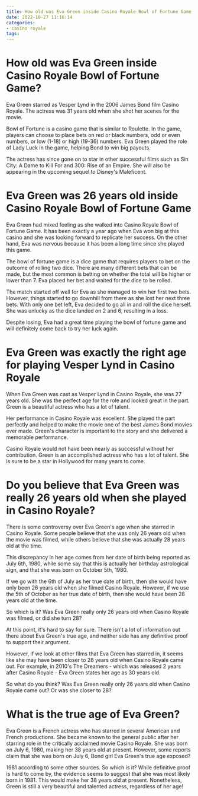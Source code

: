 ```yaml
---
title: How old was Eva Green inside Casino Royale Bowl of Fortune Game
date: 2022-10-27 11:16:14
categories:
- casino royale
tags:
---
```



#  How old was Eva Green inside Casino Royale Bowl of Fortune Game?

Eva Green starred as Vesper Lynd in the 2006 James Bond film Casino Royale. The actress was 31 years old when she shot her scenes for the movie. 

Bowl of Fortune is a casino game that is similar to Roulette. In the game, players can choose to place bets on red or black numbers, odd or even numbers, or low (1-18) or high (19-36) numbers. Eva Green played the role of Lady Luck in the game, helping Bond to win big payouts.

The actress has since gone on to star in other successful films such as Sin City: A Dame to Kill For and 300: Rise of an Empire. She will also be appearing in the upcoming sequel to Disney's Maleficent.

#  Eva Green was 26 years old inside Casino Royale Bowl of Fortune Game

Eva Green had mixed feeling as she walked into Casino Royale Bowl of Fortune Game. It has been exactly a year ago when Eva won big at this casino and she was looking forward to replicate her success. On the other hand, Eva was nervous because it has been a long time since she played this game. 

The bowl of fortune game is a dice game that requires players to bet on the outcome of rolling two dice. There are many different bets that can be made, but the most common is betting on whether the total will be higher or lower than 7. Eva placed her bet and waited for the dice to be rolled. 

The match started off well for Eva as she managed to win her first two bets. However, things started to go downhill from there as she lost her next three bets. With only one bet left, Eva decided to go all in and roll the dice herself. She was unlucky as the dice landed on 2 and 6, resulting in a loss. 

Despite losing, Eva had a great time playing the bowl of fortune game and will definitely come back to try her luck again.

#  Eva Green was exactly the right age for playing Vesper Lynd in Casino Royale

When Eva Green was cast as Vesper Lynd in Casino Royale, she was 27 years old. She was the perfect age for the role and looked great in the part. Green is a beautiful actress who has a lot of talent.

Her performance in Casino Royale was excellent. She played the part perfectly and helped to make the movie one of the best James Bond movies ever made. Green's character is important to the story and she delivered a memorable performance.

Casino Royale would not have been nearly as successful without her contribution. Green is an accomplished actress who has a lot of talent. She is sure to be a star in Hollywood for many years to come.

#  Do you believe that Eva Green was really 26 years old when she played in Casino Royale? 

There is some controversy over Eva Green's age when she starred in Casino Royale. Some people believe that she was only 26 years old when the movie was filmed, while others believe that she was actually 28 years old at the time. 

This discrepancy in her age comes from her date of birth being reported as July 6th, 1980, while some say that this is actually her birthday astrological sign, and that she was born on October 5th, 1980. 

If we go with the 6th of July as her true date of birth, then she would have only been 26 years old when she filmed Casino Royale. However, if we use the 5th of October as her true date of birth, then she would have been 28 years old at the time. 

So which is it? Was Eva Green really only 26 years old when Casino Royale was filmed, or did she turn 28? 

At this point, it's hard to say for sure. There isn't a lot of information out there about Eva Green's true age, and neither side has any definitive proof to support their argument. 

However, if we look at other films that Eva Green has starred in, it seems like she may have been closer to 28 years old when Casino Royale came out. For example, in 2010's The Dreamers - which was released 2 years after Casino Royale - Eva Green states her age as 30 years old. 

So what do you think? Was Eva Green really only 26 years old when Casino Royale came out? Or was she closer to 28?

#  What is the true age of Eva Green?

Eva Green is a French actress who has starred in several American and French productions. She became known to the general public after her starring role in the critically acclaimed movie Casino Royale. She was born on July 6, 1980, making her 38 years old at present. However, some reports claim that she was born on July 6, Bond girl Eva Green's true age exposed?

1981 according to some other sources. So which is it? While definitive proof is hard to come by, the evidence seems to suggest that she was most likely born in 1981. This would make her 38 years old at present. Nonetheless, Green is still a very beautiful and talented actress, regardless of her age!
